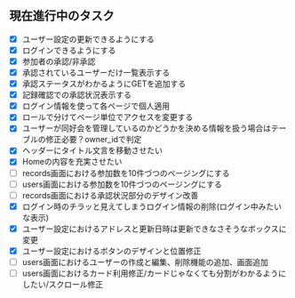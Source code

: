 ## 現在進行中のタスク

- [x] ユーザー設定の更新できるようにする
- [X] ログインできるようにする
- [x] 参加者の承認/非承認
- [x] 承認されているユーザーだけ一覧表示する
- [x] 承認ステータスがわかるようにGETを追加する
- [X] 記録確認での承認状況表示する
- [x] ログイン情報を使って各ページで個人適用
- [x] ロールで分けてページ単位でアクセスを変更する
- [x] ユーザーが同好会を管理しているのかどうかを決める情報を扱う場合はテーブルの修正必要？owner_idで判定
- [x] ヘッダーにタイトル文言を移動させたい
- [x] Homeの内容を充実させたい
- [ ] records画面における参加数を10件づつのページングにする
- [ ] users画面における参加数を10件づつのページングにする
- [ ] records画面における承認状況部分のデザイン改善
- [x] ログイン時のチラッと見えてしまうログイン情報の削除(ログイン中みたいな表示)
- [x] ユーザー設定におけるアドレスと更新日時は更新できなさそうなボックスに変更
- [x] ユーザー設定におけるボタンのデザインと位置修正
- [ ] users画面におけるユーザーの作成と編集、削除機能の追加、画面追加
- [ ] users画面におけるカード利用修正/カードじゃなくても分割がわかるようにしたい/スクロール修正
